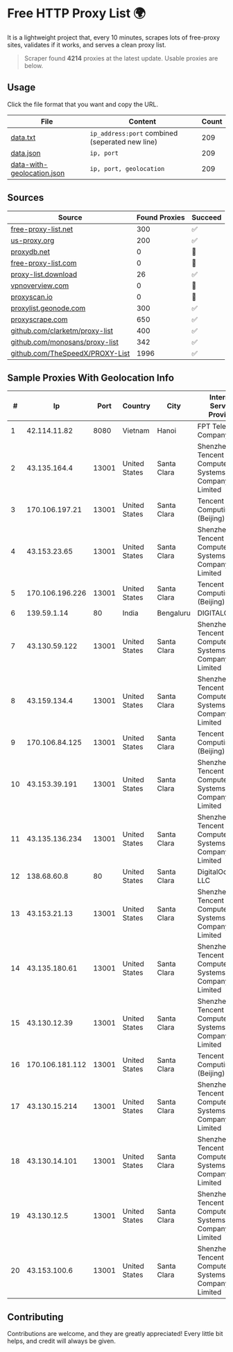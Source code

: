 
# Free HTTP Proxy List 🌍

It is a lightweight project that, every 10 minutes, scrapes lots of free-proxy sites, validates if it works, and serves a clean proxy list.


> Scraper found **4214** proxies at the latest update. Usable proxies are below.

## Usage

Click the file format that you want and copy the URL.


|File|Content|Count|
|----|-------|-----|
|[data.txt](https://raw.githubusercontent.com/themiralay/Proxy-List-World/master/data.txt)|`ip_address:port` combined (seperated new line)|209|
|[data.json](https://raw.githubusercontent.com/themiralay/Proxy-List-World/master/data.json)|`ip, port`|209|
|[data-with-geolocation.json](https://raw.githubusercontent.com/themiralay/Proxy-List-World/master/data-with-geolocation.json)|`ip, port, geolocation`|209|

## Sources

|Source|Found Proxies|Succeed|
|------|-------------|-------|
|[free-proxy-list.net](https://free-proxy-list.net)|300|✅|
|[us-proxy.org](https://www.us-proxy.org)|200|✅|
|[proxydb.net](http://proxydb.net)|0|🚫|
|[free-proxy-list.com](https://free-proxy-list.com/?page=&port=&type%5B%5D=http&type%5B%5D=https&up_time=0&search=Search)|0|🚫|
|[proxy-list.download](https://www.proxy-list.download/HTTP)|26|✅|
|[vpnoverview.com](https://vpnoverview.com/privacy/anonymous-browsing/free-proxy-servers)|0|🚫|
|[proxyscan.io](https://www.proxyscan.io)|0|🚫|
|[proxylist.geonode.com](https://proxylist.geonode.com/api/proxy-list?limit=300&page=1&sort_by=lastChecked&sort_type=desc&protocols=http,https)|300|✅|
|[proxyscrape.com](https://api.proxyscrape.com/v2/?request=displayproxies&protocol=http&timeout=10000&country=all&ssl=all&anonymity=all)|650|✅|
|[github.com/clarketm/proxy-list](https://raw.githubusercontent.com/clarketm/proxy-list/master/proxy-list-raw.txt)|400|✅|
|[github.com/monosans/proxy-list](https://raw.githubusercontent.com/monosans/proxy-list/main/proxies/http.txt)|342|✅|
|[github.com/TheSpeedX/PROXY-List](https://raw.githubusercontent.com/TheSpeedX/PROXY-List/master/http.txt)|1996|✅|


## Sample Proxies With Geolocation Info

|#|Ip|Port|Country|City|Internet Service Provider|
|-|--|----|-------|----|-------------------------|
|1|42.114.11.82|8080|Vietnam|Hanoi|FPT Telecom Company|
|2|43.135.164.4|13001|United States|Santa Clara|Shenzhen Tencent Computer Systems Company Limited|
|3|170.106.197.21|13001|United States|Santa Clara|Tencent Cloud Computing (Beijing) Co|
|4|43.153.23.65|13001|United States|Santa Clara|Shenzhen Tencent Computer Systems Company Limited|
|5|170.106.196.226|13001|United States|Santa Clara|Tencent Cloud Computing (Beijing) Co|
|6|139.59.1.14|80|India|Bengaluru|DIGITALOCEAN|
|7|43.130.59.122|13001|United States|Santa Clara|Shenzhen Tencent Computer Systems Company Limited|
|8|43.159.134.4|13001|United States|Santa Clara|Shenzhen Tencent Computer Systems Company Limited|
|9|170.106.84.125|13001|United States|Santa Clara|Tencent Cloud Computing (Beijing) Co|
|10|43.153.39.191|13001|United States|Santa Clara|Shenzhen Tencent Computer Systems Company Limited|
|11|43.135.136.234|13001|United States|Santa Clara|Shenzhen Tencent Computer Systems Company Limited|
|12|138.68.60.8|80|United States|Santa Clara|DigitalOcean, LLC|
|13|43.153.21.13|13001|United States|Santa Clara|Shenzhen Tencent Computer Systems Company Limited|
|14|43.135.180.61|13001|United States|Santa Clara|Shenzhen Tencent Computer Systems Company Limited|
|15|43.130.12.39|13001|United States|Santa Clara|Shenzhen Tencent Computer Systems Company Limited|
|16|170.106.181.112|13001|United States|Santa Clara|Tencent Cloud Computing (Beijing) Co|
|17|43.130.15.214|13001|United States|Santa Clara|Shenzhen Tencent Computer Systems Company Limited|
|18|43.130.14.101|13001|United States|Santa Clara|Shenzhen Tencent Computer Systems Company Limited|
|19|43.130.12.5|13001|United States|Santa Clara|Shenzhen Tencent Computer Systems Company Limited|
|20|43.153.100.6|13001|United States|Santa Clara|Shenzhen Tencent Computer Systems Company Limited|



## Contributing

Contributions are welcome, and they are greatly appreciated! Every
little bit helps, and credit will always be given.

